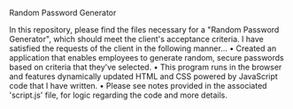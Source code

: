 Random Password Generator

In this repository, please find the files necessary for a "Random Password Generator", which should meet the client's acceptance criteria. I have satisfied the requests of the client in the following manner...
• Created an application that enables employees to generate random, secure passwords based on criteria that they’ve selected.
• This program runs in the browser and features dynamically updated HTML and CSS powered by JavaScript code that I have written.
• Please see notes provided in the associated 'script.js' file, for logic regarding the code and more details.